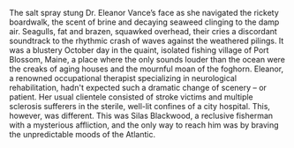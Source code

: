 The salt spray stung Dr. Eleanor Vance’s face as she navigated the rickety boardwalk, the scent of brine and decaying seaweed clinging to the damp air.  Seagulls, fat and brazen, squawked overhead, their cries a discordant soundtrack to the rhythmic crash of waves against the weathered pilings.  It was a blustery October day in the quaint, isolated fishing village of Port Blossom, Maine, a place where the only sounds louder than the ocean were the creaks of aging houses and the mournful moan of the foghorn.  Eleanor, a renowned occupational therapist specializing in neurological rehabilitation, hadn't expected such a dramatic change of scenery – or patient.  Her usual clientele consisted of stroke victims and multiple sclerosis sufferers in the sterile, well-lit confines of a city hospital. This, however, was different. This was Silas Blackwood, a reclusive fisherman with a mysterious affliction, and the only way to reach him was by braving the unpredictable moods of the Atlantic.
